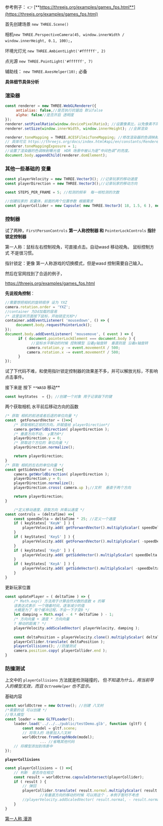 参考例子： 👉 [**https://threejs.org/examples/games_fps.html**](https://threejs.org/examples/games_fps.html)

首先创建场景  `new THREE.Scene()`

相机`new THREE.PerspectiveCamera(45, window.innerWidth / window.innerHeight, 0.1, 100);`，

环境光灯光 `new THREE.AmbientLight('#ffffff', 2)`

点光源 `new THREE.PointLight('#ffffff', 7)`

辅助线： `new THREE.AxesHelper(10);`   必备

**具体细节具体分析**

### 渲染器

```jsx
const renderer = new THREE.WebGLRenderer({ 
	 antialias: false,//是否执行抗锯齿 默认false
	 alpha: false//是否开启 透明度 
});
renderer.setPixelRatio(window.devicePixelRatio); //设置像素比，以免像素不同造成的模糊
renderer.setSize(window.innerWidth, window.innerHeight); //全屏渲染

renderer.toneMapping = THREE.ACESFilmicToneMapping; //修改渲染器的色调映射模式
// 具体可见 https://threejs.org/docs/index.html#api/en/constants/Renderer
renderer.toneMappingExposure = 1;
//设置了渲染器的色调映射曝光值  HDR 场景中被认为是“中间色调”的亮度。
document.body.appendChild(renderer.domElement); 
```

### 其他一些基础的 变量

```jsx
const playerVelocity = new THREE.Vector3(); //记录玩家的移动速度
const playerDirection = new THREE.Vector3();//记录玩家的移动方向

const STEPS_PER_FRAME = 5; //检测的频率  每一帧检测的次数

//创建玩家的 胶囊体，前面的两个位置参数 根据需求
const playerCollider = new Capsule( new THREE.Vector3( 18, 1.5, 6 ), new THREE.Vector3(18,2.5, 6 ), 0.5 );
```

### 控制器

试了两种，`FirstPersonControls` **第一人称控制器  和** `PointerLockControls`  **指针锁定控制器**

第一人称：鼠标左右控制视角，可直接点击。自动wasd  移动视角。 鼠标控制方式 不是很习惯。

指针锁定：更像 第一人称游戏的切换模式，但是wasd 控制需要自己输入。

然后在官网找到了合适的例子，

https://threejs.org/examples/games_fps.html

**先说视角控制**：

```jsx
//需要想把相机的旋转顺序 设为 YXZ
camera.rotation.order = 'YXZ';
//container 为3d加载的容易
/* 这里监听页面按下鼠标，开始锁定光标*/
container.addEventListener( 'mousedown', () => {
     document.body.requestPointerLock();
});
document.body.addEventListener( 'mousemove', ( event ) => {
      if ( document.pointerLockElement === document.body ) {
			//鼠标水平移动的时候 控制模型 沿着y轴旋转  垂直则是 沿着x轴旋转
          camera.rotation.y -= event.movementX / 500;
          camera.rotation.x -= event.movementY / 500;
      }
});
```

试了下代码不难，和使用指针锁定控制器的效果差不多，并可以解放光标，不影响点击事件。 

接下来是 按下 `**WASD` 移动**

```jsx
const keyStates  = {}; //创建一个对象 用于记录敲下的键
```

两个获取相机 水平前后移动方向的函数

```jsx
/* 获取 相机的前进或者后退的单位向量 */
const  getForwardVector = ()=>{
    /* 获取相机正视的方向，并赋值给 playerDirection*/
    camera.getWorldDirection( playerDirection );
    /* 垂直方向不动， y置为0*/
    playerDirection.y = 0;
    /* 获取这个方位的 单位向量 */
    playerDirection.normalize();

    return playerDirection;
}
/* 获取 相机的左右的单位向量 */
const getSideVector = ()=>{
    camera.getWorldDirection( playerDirection );
    playerDirection.y = 0;
    playerDirection.normalize();
    playerDirection.cross( camera.up );//叉积  垂直于两个方向

    return playerDirection;
}
```

```jsx
	/*定义移动速度，获取方向 并乘以速度 */
const controls = (deltaTime) =>{
    const speedDelta = deltaTime * 25; //定义一个速度
    if ( keyStates[ 'KeyW' ] ) {
        playerVelocity.add( getForwardVector().multiplyScalar( speedDelta ) );
    }
    if ( keyStates[ 'KeyS' ] ) {
        playerVelocity.add( getForwardVector().multiplyScalar( -speedDelta ) );
    }
    if ( keyStates[ 'KeyD' ] ) {
        playerVelocity.add( getSideVector().multiplyScalar( speedDelta ) );
    }
    if ( keyStates[ 'KeyA' ] ) {
        playerVelocity.add( getSideVector().multiplyScalar( -speedDelta ) );
    }
}
```

更新玩家位置

```jsx
const updatePlayer = ( deltaTime ) => {
    /* Math.exp() 方法用于计算自然对数的底数 e 的幂
    该表达式表示 一个随着时间，逐渐减少的值 
    大概是为了 有个缓冲过程，不会一下子变0 */
    let damping = Math.exp( - 4 * deltaTime ) - 1;
    /* 方向向量 + 速度 * 方向向量
    ? 移动的距离？ */ 
    playerVelocity.addScaledVector( playerVelocity, damping );
	
    const deltaPosition = playerVelocity.clone().multiplyScalar( deltaTime );
    playerCollider.translate( deltaPosition );
    playerCollisions(); //防撞测试 
    camera.position.copy( playerCollider.end );
}
```

### 防撞测试

上文中的 `playerCollisions` 方法就是检测碰撞的， 但*不知道为什么，用当前导入的模型无效，而且 `OctreeHelper` 也不显示。*

基础内容

```jsx
const worldOctree = new Octree(); //创建 八叉树
/*需要的话 可以创建 */
//导入模型 
const loader = new GLTFLoader();
    loader.load('../../../public/testDemo.glb', function (gltf) {
        const model = gltf.scene;
        // 将导入的 场景加入八叉树
        worldOctree.fromGraphNode(model);
				... //省略其他代码
    // 将模型添加到场景中
});
```

**`playerCollisions`** 

```jsx
const playerCollisions = () =>{
    // 判断  是否存在相交 
    const result = worldOctree.capsuleIntersect(playerCollider);
    if ( result ) {
        // 弹回
        playerCollider.translate( result.normal.multiplyScalar( result.depth ) );
				//有垂直方向的移动的时候 可以用这个 ，本例子暂时不考虑 
        //playerVelocity.addScaledVector( result.normal, - result.normal.dot( playerVelocity ) );
    }
}
```

[第一人称 漫游](https://www.notion.so/95bf8a61aaf745c1824aafaa463ff963?pvs=21)